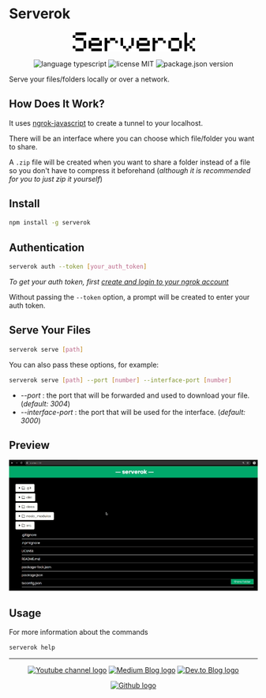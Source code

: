 # Serverok

<p align="center">
  <a href="https://github.com/vinceloppeur/serverok/blob/main/README.md"><img src="docs/Serverok.png" width="250px" alt="serverok logo" /></a>
</p>

<p align="center">
  <img alt="language typescript" src="https://shields.io/badge/TypeScript-3178C6?logo=TypeScript&logoColor=FFF&style=flat-square" />
  <img alt="license MIT" src="https://img.shields.io/badge/license-MIT-blue" />
  <img alt="package.json version" src="https://img.shields.io/github/package-json/v/vinceloppeur/serverok" />
</p>

Serve your files/folders locally or over a network.

## How Does It Work?

It uses [ngrok-javascript](https://www.npmjs.com/package/@ngrok/ngrok) to create a tunnel to your localhost.

There will be an interface where you can choose which file/folder you want to share.

A `.zip` file will be created when you want to share a folder instead of a file so you don't have to compress it beforehand (_although it is recommended for you to just zip it yourself_)

## Install

```bash
npm install -g serverok
```

## Authentication


```bash
serverok auth --token [your_auth_token]
```

_To get your auth token, first [create and login to your ngrok account](https://dashboard.ngrok.com/login)_

Without passing the `--token` option, a prompt will be created to enter your auth token.

## Serve Your Files

```bash
serverok serve [path]
```

You can also pass these options, for example:

```bash
serverok serve [path] --port [number] --interface-port [number]
```

- _--port_ : the port that will be forwarded and used to download your file. (_default: 3004_)
- _--interface-port_ : the port that will be used for the interface. (_default: 3000_)

## Preview

![interface preview](/docs/gifs/Recording%202024-06-06%20143414.gif)

## Usage

For more information about the commands

```bash
serverok help
```

---

<p align="center">
  <a href="https://www.youtube.com/channel/UCvO8ylE3kFkAd6DKe12cmgg"><img alt="Youtube channel logo" src="https://img.shields.io/badge/YouTube-%23FF0000.svg?style=for-the-badge&logo=YouTube&logoColor=white)" /></a>
  <a href="https://medium.com/@vinceloppeur"><img alt="Medium Blog logo" src="https://img.shields.io/badge/Medium-12100E?style=for-the-badge&logo=medium&logoColor=white" /></a>
  <a href="https://dev.to/vinceloppeur"><img alt="Dev.to Blog logo" src="https://img.shields.io/badge/dev.to-0A0A0A?style=for-the-badge&logo=dev.to&logoColor=white" /></a>
</p>
<p align="center">
  <a href="https://github.com/vinceloppeur"><img alt="Github logo" src="https://img.shields.io/badge/GitHub-100000?style=for-the-badge&logo=github&logoColor=white" /></a>
</p>
